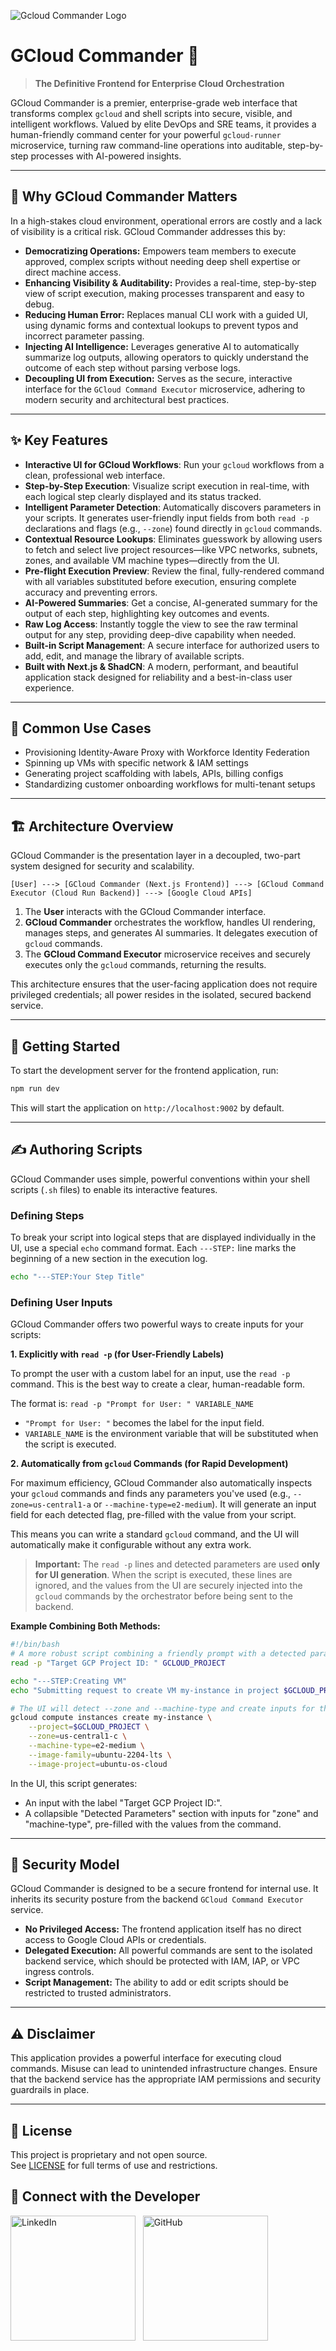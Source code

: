 ![Gcloud Commander Logo](src/assets/gcloud-commander-logo.png)

# GCloud Commander 🚀

> **The Definitive Frontend for Enterprise Cloud Orchestration**

GCloud Commander is a premier, enterprise-grade web interface that transforms complex `gcloud` and shell scripts into secure, visible, and intelligent workflows. Valued by elite DevOps and SRE teams, it provides a human-friendly command center for your powerful `gcloud-runner` microservice, turning raw command-line operations into auditable, step-by-step processes with AI-powered insights.

---

## 🧠 Why GCloud Commander Matters

In a high-stakes cloud environment, operational errors are costly and a lack of visibility is a critical risk. GCloud Commander addresses this by:

-   **Democratizing Operations:** Empowers team members to execute approved, complex scripts without needing deep shell expertise or direct machine access.
-   **Enhancing Visibility & Auditability:** Provides a real-time, step-by-step view of script execution, making processes transparent and easy to debug.
-   **Reducing Human Error:** Replaces manual CLI work with a guided UI, using dynamic forms and contextual lookups to prevent typos and incorrect parameter passing.
-   **Injecting AI Intelligence:** Leverages generative AI to automatically summarize log outputs, allowing operators to quickly understand the outcome of each step without parsing verbose logs.
-   **Decoupling UI from Execution:** Serves as the secure, interactive interface for the `GCloud Command Executor` microservice, adhering to modern security and architectural best practices.

---

## ✨ Key Features

-   **Interactive UI for GCloud Workflows**: Run your `gcloud` workflows from a clean, professional web interface.
-   **Step-by-Step Execution**: Visualize script execution in real-time, with each logical step clearly displayed and its status tracked.
-   **Intelligent Parameter Detection**: Automatically discovers parameters in your scripts. It generates user-friendly input fields from both `read -p` declarations and flags (e.g., `--zone`) found directly in `gcloud` commands.
-   **Contextual Resource Lookups**: Eliminates guesswork by allowing users to fetch and select live project resources—like VPC networks, subnets, zones, and available VM machine types—directly from the UI.
-   **Pre-flight Execution Preview**: Review the final, fully-rendered command with all variables substituted before execution, ensuring complete accuracy and preventing errors.
-   **AI-Powered Summaries**: Get a concise, AI-generated summary for the output of each step, highlighting key outcomes and events.
-   **Raw Log Access**: Instantly toggle the view to see the raw terminal output for any step, providing deep-dive capability when needed.
-   **Built-in Script Management**: A secure interface for authorized users to add, edit, and manage the library of available scripts.
-   **Built with Next.js & ShadCN**: A modern, performant, and beautiful application stack designed for reliability and a best-in-class user experience.

---

## 🎯 Common Use Cases

- Provisioning Identity-Aware Proxy with Workforce Identity Federation
- Spinning up VMs with specific network & IAM settings
- Generating project scaffolding with labels, APIs, billing configs
- Standardizing customer onboarding workflows for multi-tenant setups


---

## 🏗️ Architecture Overview

GCloud Commander is the presentation layer in a decoupled, two-part system designed for security and scalability.

`[User] ---> [GCloud Commander (Next.js Frontend)] ---> [GCloud Command Executor (Cloud Run Backend)] ---> [Google Cloud APIs]`

1.  The **User** interacts with the GCloud Commander interface.
2.  **GCloud Commander** orchestrates the workflow, handles UI rendering, manages steps, and generates AI summaries. It delegates execution of `gcloud` commands.
3.  The **GCloud Command Executor** microservice receives and securely executes only the `gcloud` commands, returning the results.

This architecture ensures that the user-facing application does not require privileged credentials; all power resides in the isolated, secured backend service.

---

## 🚀 Getting Started

To start the development server for the frontend application, run:

```bash
npm run dev
```

This will start the application on `http://localhost:9002` by default.

---

## ✍️ Authoring Scripts

GCloud Commander uses simple, powerful conventions within your shell scripts (`.sh` files) to enable its interactive features.

### Defining Steps

To break your script into logical steps that are displayed individually in the UI, use a special `echo` command format. Each `---STEP:` line marks the beginning of a new section in the execution log.

```sh
echo "---STEP:Your Step Title"
```

### Defining User Inputs

GCloud Commander offers two powerful ways to create inputs for your scripts:

**1. Explicitly with `read -p` (for User-Friendly Labels)**

To prompt the user with a custom label for an input, use the `read -p` command. This is the best way to create a clear, human-readable form.

The format is: `read -p "Prompt for User: " VARIABLE_NAME`

-   `"Prompt for User: "` becomes the label for the input field.
-   `VARIABLE_NAME` is the environment variable that will be substituted when the script is executed.

**2. Automatically from `gcloud` Commands (for Rapid Development)**

For maximum efficiency, GCloud Commander also automatically inspects your `gcloud` commands and finds any parameters you've used (e.g., `--zone=us-central1-a` or `--machine-type=e2-medium`). It will generate an input field for each detected flag, pre-filled with the value from your script.

This means you can write a standard `gcloud` command, and the UI will automatically make it configurable without any extra work.

> **Important:** The `read -p` lines and detected parameters are used **only for UI generation**. When the script is executed, these lines are ignored, and the values from the UI are securely injected into the `gcloud` commands by the orchestrator before being sent to the backend.

**Example Combining Both Methods:**

```sh
#!/bin/bash
# A more robust script combining a friendly prompt with a detected parameter.
read -p "Target GCP Project ID: " GCLOUD_PROJECT

echo "---STEP:Creating VM"
echo "Submitting request to create VM my-instance in project $GCLOUD_PROJECT..."

# The UI will detect --zone and --machine-type and create inputs for them.
gcloud compute instances create my-instance \
    --project=$GCLOUD_PROJECT \
    --zone=us-central1-c \
    --machine-type=e2-medium \
    --image-family=ubuntu-2204-lts \
    --image-project=ubuntu-os-cloud
```

In the UI, this script generates:
- An input with the label "Target GCP Project ID:".
- A collapsible "Detected Parameters" section with inputs for "zone" and "machine-type", pre-filled with the values from the command.

---

## 🔐 Security Model

GCloud Commander is designed to be a secure frontend for internal use. It inherits its security posture from the backend `GCloud Command Executor` service.

-   **No Privileged Access:** The frontend application itself has no direct access to Google Cloud APIs or credentials.
-   **Delegated Execution:** All powerful commands are sent to the isolated backend service, which should be protected with IAM, IAP, or VPC ingress controls.
-   **Script Management:** The ability to add or edit scripts should be restricted to trusted administrators.

---

## ⚠️ Disclaimer

This application provides a powerful interface for executing cloud commands. Misuse can lead to unintended infrastructure changes. Ensure that the backend service has the appropriate IAM permissions and security guardrails in place.

---

## 📄 License

This project is proprietary and not open source.  
See [LICENSE](./LICENSE) for full terms of use and restrictions.

## 👤 Connect with the Developer

[<img src="./src/assets/LI-Logo.png" alt="LinkedIn" style="width:200px;"/>](https://www.linkedin.com/in/robertwilkinsiii/)
&nbsp;
[<img src="./src/assets/GitHub_Logo.png" alt="GitHub" style="width:200px;"/>](https://github.com/genome21)
